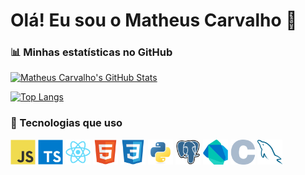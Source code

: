# Olá! Eu sou o Matheus Carvalho 👋

### 📊 Minhas estatísticas no GitHub

[![Matheus Carvalho's GitHub Stats](https://github-readme-stats.vercel.app/api?username=matheus-cmc&show_icons=true&title_color=007ACC&icon_color=007ACC&text_color=FFFFFF&bg_color=151515&hide_border=true&include_all_commits=true&count_private=true&token=SEU_PAT_AQUI&cache_seconds=14400)](https://github.com/matheus-cmc)

[![Top Langs](https://github-readme-stats.vercel.app/api/top-langs/?username=matheus-cmc&layout=normal&title_color=007ACC&text_color=FFFFFF&bg_color=151515&hide_border=true&langs_count=15)](https://github.com/matheus-cmc)






### 🚀 Tecnologias que uso

<p align="left">
  <img src="https://raw.githubusercontent.com/devicons/devicon/master/icons/javascript/javascript-original.svg" alt="javascript" width="40" height="40"/>
  <img src="https://raw.githubusercontent.com/devicons/devicon/master/icons/typescript/typescript-original.svg" alt="typescript" width="40" height="40"/>
  <img src="https://raw.githubusercontent.com/devicons/devicon/master/icons/react/react-original.svg" alt="react" width="40" height="40"/>
  <img src="https://raw.githubusercontent.com/devicons/devicon/master/icons/html5/html5-original.svg" alt="html5" width="40" height="40"/>
  <img src="https://raw.githubusercontent.com/devicons/devicon/master/icons/css3/css3-original.svg" alt="css3" width="40" height="40"/>
  <img src="https://raw.githubusercontent.com/devicons/devicon/master/icons/python/python-original.svg" alt="python" width="40" height="40"/>
  <img src="https://raw.githubusercontent.com/devicons/devicon/master/icons/postgresql/postgresql-original.svg" alt="postgresql" width="40" height="40"/>
  <img src="https://raw.githubusercontent.com/devicons/devicon/master/icons/dart/dart-original.svg" alt="dart" width="40" height="40"/>
  <img src="https://raw.githubusercontent.com/devicons/devicon/master/icons/c/c-original.svg" alt="c" width="40" height="40"/>
  <img src="https://raw.githubusercontent.com/devicons/devicon/master/icons/mysql/mysql-original.svg" alt="mysql" width="40" height="40"/>
</p>

